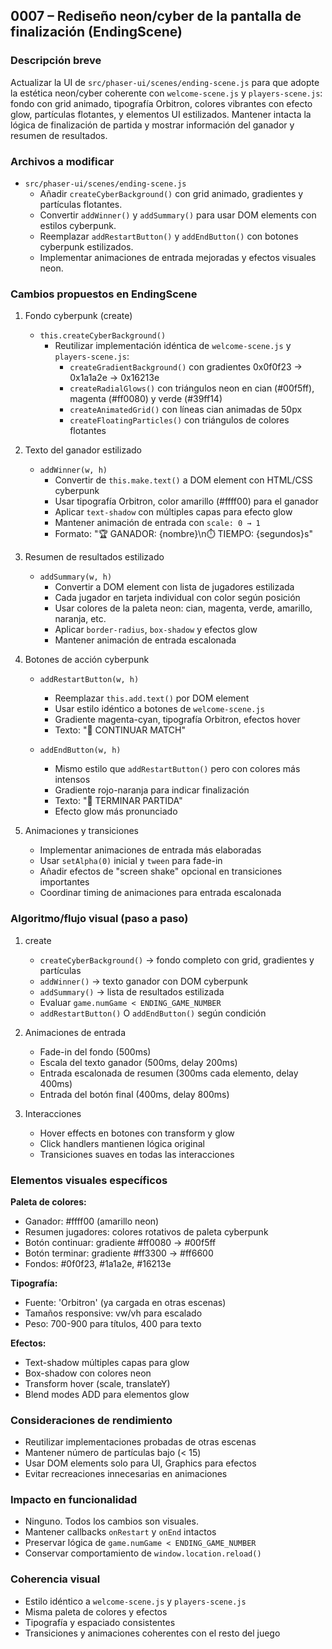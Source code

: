 ## 0007 – Rediseño neon/cyber de la pantalla de finalización (EndingScene)

### Descripción breve
Actualizar la UI de `src/phaser-ui/scenes/ending-scene.js` para que adopte la estética neon/cyber coherente con `welcome-scene.js` y `players-scene.js`: fondo con grid animado, tipografía Orbitron, colores vibrantes con efecto glow, partículas flotantes, y elementos UI estilizados. Mantener intacta la lógica de finalización de partida y mostrar información del ganador y resumen de resultados.

### Archivos a modificar
- `src/phaser-ui/scenes/ending-scene.js`
  - Añadir `createCyberBackground()` con grid animado, gradientes y partículas flotantes.
  - Convertir `addWinner()` y `addSummary()` para usar DOM elements con estilos cyberpunk.
  - Reemplazar `addRestartButton()` y `addEndButton()` con botones cyberpunk estilizados.
  - Implementar animaciones de entrada mejoradas y efectos visuales neon.

### Cambios propuestos en EndingScene

1) Fondo cyberpunk (create)
   - `this.createCyberBackground()`
     - Reutilizar implementación idéntica de `welcome-scene.js` y `players-scene.js`:
       - `createGradientBackground()` con gradientes 0x0f0f23 → 0x1a1a2e → 0x16213e
       - `createRadialGlows()` con triángulos neon en cian (#00f5ff), magenta (#ff0080) y verde (#39ff14)
       - `createAnimatedGrid()` con líneas cian animadas de 50px
       - `createFloatingParticles()` con triángulos de colores flotantes

2) Texto del ganador estilizado
   - `addWinner(w, h)`
     - Convertir de `this.make.text()` a DOM element con HTML/CSS cyberpunk
     - Usar tipografía Orbitron, color amarillo (#ffff00) para el ganador
     - Aplicar `text-shadow` con múltiples capas para efecto glow
     - Mantener animación de entrada con `scale: 0 → 1`
     - Formato: "🏆 GANADOR: {nombre}\n⏱️ TIEMPO: {segundos}s"

3) Resumen de resultados estilizado
   - `addSummary(w, h)`
     - Convertir a DOM element con lista de jugadores estilizada
     - Cada jugador en tarjeta individual con color según posición
     - Usar colores de la paleta neon: cian, magenta, verde, amarillo, naranja, etc.
     - Aplicar `border-radius`, `box-shadow` y efectos glow
     - Mantener animación de entrada escalonada

4) Botones de acción cyberpunk
   - `addRestartButton(w, h)`
     - Reemplazar `this.add.text()` por DOM element
     - Usar estilo idéntico a botones de `welcome-scene.js`
     - Gradiente magenta-cyan, tipografía Orbitron, efectos hover
     - Texto: "🔄 CONTINUAR MATCH"
   
   - `addEndButton(w, h)`
     - Mismo estilo que `addRestartButton()` pero con colores más intensos
     - Gradiente rojo-naranja para indicar finalización
     - Texto: "🏁 TERMINAR PARTIDA"
     - Efecto glow más pronunciado

5) Animaciones y transiciones
   - Implementar animaciones de entrada más elaboradas
   - Usar `setAlpha(0)` inicial y `tween` para fade-in
   - Añadir efectos de "screen shake" opcional en transiciones importantes
   - Coordinar timing de animaciones para entrada escalonada

### Algoritmo/flujo visual (paso a paso)

1) create
   - `createCyberBackground()` → fondo completo con grid, gradientes y partículas
   - `addWinner()` → texto ganador con DOM cyberpunk
   - `addSummary()` → lista de resultados estilizada
   - Evaluar `game.numGame < ENDING_GAME_NUMBER`
   - `addRestartButton()` O `addEndButton()` según condición

2) Animaciones de entrada
   - Fade-in del fondo (500ms)
   - Escala del texto ganador (500ms, delay 200ms)
   - Entrada escalonada de resumen (300ms cada elemento, delay 400ms)
   - Entrada del botón final (400ms, delay 800ms)

3) Interacciones
   - Hover effects en botones con transform y glow
   - Click handlers mantienen lógica original
   - Transiciones suaves en todas las interacciones

### Elementos visuales específicos

**Paleta de colores:**
- Ganador: #ffff00 (amarillo neon)
- Resumen jugadores: colores rotativos de paleta cyberpunk
- Botón continuar: gradiente #ff0080 → #00f5ff
- Botón terminar: gradiente #ff3300 → #ff6600
- Fondos: #0f0f23, #1a1a2e, #16213e

**Tipografía:**
- Fuente: 'Orbitron' (ya cargada en otras escenas)
- Tamaños responsive: vw/vh para escalado
- Peso: 700-900 para títulos, 400 para texto

**Efectos:**
- Text-shadow múltiples capas para glow
- Box-shadow con colores neon
- Transform hover (scale, translateY)
- Blend modes ADD para elementos glow

### Consideraciones de rendimiento
- Reutilizar implementaciones probadas de otras escenas
- Mantener número de partículas bajo (< 15)
- Usar DOM elements solo para UI, Graphics para efectos
- Evitar recreaciones innecesarias en animaciones

### Impacto en funcionalidad
- Ninguno. Todos los cambios son visuales.
- Mantener callbacks `onRestart` y `onEnd` intactos
- Preservar lógica de `game.numGame < ENDING_GAME_NUMBER`
- Conservar comportamiento de `window.location.reload()`

### Coherencia visual
- Estilo idéntico a `welcome-scene.js` y `players-scene.js`
- Misma paleta de colores y efectos
- Tipografía y espaciado consistentes
- Transiciones y animaciones coherentes con el resto del juego
